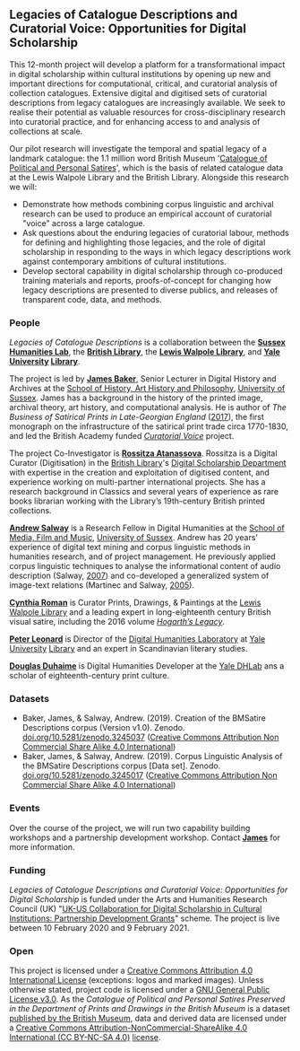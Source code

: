 ## Legacies of Catalogue Descriptions and Curatorial Voice: Opportunities for Digital Scholarship

This 12-month project will develop a platform for a transformational impact in digital scholarship within cultural institutions by opening up new and important directions for computational, critical, and curatorial analysis of collection catalogues. Extensive digital and digitised sets of curatorial descriptions from legacy catalogues are increasingly available. We seek to realise their potential as valuable resources for cross-disciplinary research into curatorial practice, and for enhancing access to and analysis of collections at scale.

Our pilot research will investigate the temporal and spatial legacy of a landmark catalogue: the 1.1 million word British Museum '[Catalogue of Political and Personal Satires](https://en.wikipedia.org/wiki/Catalogue_of_Political_and_Personal_Satires_Preserved_in_the_Department_of_Prints_and_Drawings_in_the_British_Museum)', which is the basis of related catalogue data at the Lewis Walpole Library and the British Library. Alongside this research we will:

- Demonstrate how methods combining corpus linguistic and archival research can be used to produce an empirical account of curatorial "voice" across a large catalogue.
- Ask questions about the enduring legacies of curatorial labour, methods for defining and highlighting those legacies, and the role of digital scholarship in responding to the ways in which legacy descriptions work against contemporary ambitions of cultural institutions.
- Develop sectoral capability in digital scholarship through co-produced training materials and reports, proofs-of-concept for changing how legacy descriptions are presented to diverse publics, and releases of transparent code, data, and methods.

### People

*Legacies of Catalogue Descriptions* is a collaboration between the **[Sussex Humanities Lab](http://www.sussex.ac.uk/shl/)**, the **[British Library](https://www.bl.uk/)**, the **[Lewis Walpole Library](https://walpole.library.yale.edu/)**, and **[Yale University](https://www.yale.edu/) [Library](https://web.library.yale.edu/)**.

The project is led by **[James Baker](http://www.sussex.ac.uk/profiles/371022)**, Senior Lecturer in Digital History and Archives at the [School of History, Art History and Philosophy](http://www.sussex.ac.uk/hahp/), [University of Sussex](http://www.sussex.ac.uk/). James has a background in the history of the printed image, archival theory, art history, and computational analysis. He is author of *The Business of Satirical Prints in Late-Georgian England* ([2017](https://www.palgrave.com/de/book/9783319499888)), the first monograph on the infrastructure of the satirical print trade circa 1770-1830, and led the British Academy funded *[Curatorial Voice](https://github.com/CuratorialVoice)* project.

The project Co-Investigator is **[Rossitza Atanassova](https://www.bl.uk/people/experts/rossitza-atanassova)**. Rossitza is a Digital Curator (Digitisation) in the [British Library](https://www.bl.uk/)'s [Digital Scholarship Department](https://www.bl.uk/subjects/digital-scholarship) with expertise in the creation and exploitation of digitised content, and experience working on multi-partner international projects. She has a research background in Classics and several years of experience as rare books librarian working with the Library’s 19th-century British printed collections.

**[Andrew Salway](http://www.bbrel.co.uk/)** is a Research Fellow in Digital Humanities at the [School of Media, Film and Music](http://www.sussex.ac.uk/mfm/), [University of Sussex](http://www.sussex.ac.uk/). Andrew has 20 years’ experience of digital text mining and corpus linguistic methods in humanities research, and of project management. He previously applied corpus linguistic techniques to analyse the informational content of audio description (Salway, [2007](http://www.bbrel.co.uk/pdfs/Pre-edited%20version%20Audio%20Description%20a%20Corpus-based%20Analysis.pdf)) and co-developed a generalized system of image-text relations (Martinec and Salway, [2005](http://www.bbrel.co.uk/pdfs/06Martinec-Salway.pdf)).

**[Cynthia Roman](https://walpole.library.yale.edu/people/cynthia-roman)** is Curator Prints, Drawings, & Paintings at the [Lewis Walpole Library](https://walpole.library.yale.edu/) and a leading expert in long-eighteenth century British visual satire, including the 2016 volume [*Hogarth’s Legacy*](https://www.worldcat.org/title/hogarths-legacy/oclc/952075179&referer=brief_results).

**[Peter Leonard](https://www.pleonard.net/)** is Director of the [Digital Humanities Laboratory](https://dhlab.yale.edu/) at [Yale University](https://www.yale.edu/) [Library](https://web.library.yale.edu/) and an expert in Scandinavian literary studies.

**[Douglas Duhaime](https://douglasduhaime.com/)** is Digital Humanities Developer at the [Yale DHLab](https://dhlab.yale.edu/) ans a scholar of eighteenth-century print culture.

### Datasets

- Baker, James, & Salway, Andrew. (2019). Creation of the BMSatire Descriptions corpus (Version v1.0). Zenodo. [doi.org/10.5281/zenodo.3245037](http://doi.org/10.5281/zenodo.3245037) ([Creative Commons Attribution Non Commercial Share Alike 4.0 International](https://creativecommons.org/licenses/by-nc-sa/4.0/legalcode))
- Baker, James, & Salway, Andrew. (2019). Corpus Linguistic Analysis of the BMSatire Descriptions corpus [Data set]. Zenodo. [doi.org/10.5281/zenodo.3245017](http://doi.org/10.5281/zenodo.3245017) ([Creative Commons Attribution Non Commercial Share Alike 4.0 International](https://creativecommons.org/licenses/by-nc-sa/4.0/legalcode))

### Events

Over the course of the project, we will run two capability building workshops and a partnership development workshop. Contact **[James](http://www.sussex.ac.uk/profiles/371022)** for more information.

### Funding

*Legacies of Catalogue Descriptions and Curatorial Voice: Opportunities for Digital Scholarship* is funded under the Arts and Humanities Research Council (UK) "[UK-US Collaboration for Digital Scholarship in Cultural Institutions: Partnership Development Grants](https://ahrc.ukri.org/funding/apply-for-funding/current-opportunities/uk-us-collaboration-for-digital-scholarship-in-cultural-institutions-partnership-development-grants-opportunity/)" scheme. The project is live between 10 February 2020 and 9 February 2021.

### Open

This project is licensed under a [Creative Commons Attribution 4.0 International License](https://creativecommons.org/licenses/by/4.0/) (exceptions: logos and marked images). Unless otherwise stated, project code is licensed under a [GNU General Public License v3.0](https://github.com/CuratorialVoice/code/blob/master/LICENSE). As the *Catalogue of Political and Personal Satires Preserved in the Department of Prints and Drawings in the British Museum* is a dataset [published by the British Museum](https://www.britishmuseum.org/about_this_site/terms_of_use/copyright_and_permissions.aspx), data and derived data are licensed under a [Creative Commons Attribution-NonCommercial-ShareAlike 4.0 International (CC BY-NC-SA 4.0)](https://creativecommons.org/licenses/by-nc-sa/4.0/) [license](https://github.com/CuratorialVoice/data/blob/master/README.md).
